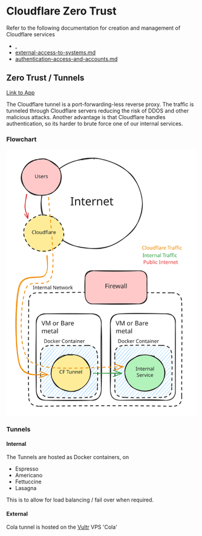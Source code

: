 # Cloudflare Zero Trust

Refer to the following documentation for creation and management of Cloudflare services

* [.](./ "mention")
* [external-access-to-systems.md](../../policies/external-access-to-systems.md "mention")
* [authentication-access-and-accounts.md](../../policies/authentication-access-and-accounts.md "mention")

## Zero Trust / Tunnels

[Link to App](https://www.cloudflare.com/en-au/products/tunnel/)

The Cloudflare tunnel is a port-forwarding-less reverse proxy. The traffic is tunneled through Cloudflare servers reducing the risk of DDOS  and other malicious attacks. Another advantage is that Cloudflare handles authentication, so its harder to brute force one of our internal services.



### Flowchart <a href="#bkmrk-flowchart" id="bkmrk-flowchart"></a>

<img src="../../.gitbook/assets/file.excalidraw (8).svg" alt="" class="gitbook-drawing">

### Tunnels

#### Internal

The Tunnels are hosted as Docker containers, on&#x20;

* Espresso
* Americano
* Fettuccine
* Lasagna

This is to allow for load balancing / fail over when required.

#### External

Cola tunnel is hosted on the [Vultr](../infrastructure/vultr.md) VPS 'Cola'

